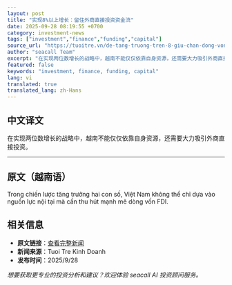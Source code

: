 ```yaml
---
layout: post
title: "实现8%以上增长：留住外商直接投资资金流"
date: 2025-09-28 08:19:55 +0700
category: investment-news
tags: ["investment","finance","funding","capital"]
source_url: "https://tuoitre.vn/de-tang-truong-tren-8-giu-chan-dong-von-fdi-20250928074658787.htm"
author: "seacall Team"
excerpt: "在实现两位数增长的战略中，越南不能仅仅依靠自身资源，还需要大力吸引外商直接投资。..."
featured: false
keywords: "investment, finance, funding, capital"
lang: vi
translated: true
translated_lang: zh-Hans
---
```


## 中文译文

在实现两位数增长的战略中，越南不能仅仅依靠自身资源，还需要大力吸引外商直接投资。

---

## 原文（越南语）

Trong chiến lược tăng trưởng hai con số, Việt Nam không thể chỉ dựa vào nguồn lực nội tại mà cần thu hút mạnh mẽ dòng vốn FDI.

## 相关信息

- **原文链接**：[查看完整新闻](https://tuoitre.vn/de-tang-truong-tren-8-giu-chan-dong-von-fdi-20250928074658787.htm)
- **新闻来源**：Tuoi Tre Kinh Doanh
- **发布时间**：2025/9/28

*想要获取更专业的投资分析和建议？欢迎体验 seacall AI 投资顾问服务。*